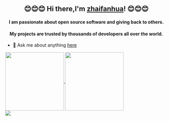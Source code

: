 ### <h2 align="center"> 😊😊😊 Hi there,I'm [zhaifanhua](https://zhaifanhua.github.io)! 😊😊😊 </h2>

<h4 align="center">I am passionate about open source software and giving back to others.</h4>
<h4 align="center">My projects are trusted by thousands of developers all over the world.</h4>

- 💬 Ask me about anything [here](https://github.com/zhaifanhua/zhaifanhua/discussions)

<div style="clear:both;"></div>

<div>
	<a href="https://github.com/zhaifanhua">
	<img align="center" height="182" src="https://github-readme-stats.vercel.app/api?username=zhaifanhua&show_icons=true&title_color=f3f8f1&text_color=a3e2c5&icon_color=E6E6FA&bg_color=0,696969,415065&hide_border=true" />
	</a>
	<a href="https://github.com/zhaifanhua">
	<img align="center" height="182" src="https://github-readme-stats.vercel.app/api/top-langs/?username=anuraghazra&layout=compact&title_color=f3f8f1&text_color=a3e2c5&bg_color=0,415065,696969&hide_border=true" /></a>
</div>
<div style="clear:both;"></div>
<div>
	<img align="center" src="https://github-profile-trophy.vercel.app/?username=zhaifanhua&theme=nord&column=7&margin-w=15&margin-h=15" />
</div>

